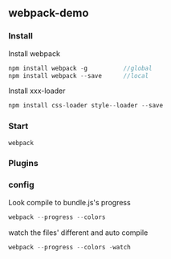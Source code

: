 ## webpack-demo

### Install

Install webpack 

``` javascript
npm install webpack -g  		//global
npm install webpack --save 		//local	

```

Install xxx-loader

``` javascript
npm install css-loader style--loader --save

```

### Start

``` javascript
webpack
```

### Plugins


### config
Look compile to bundle.js's progress

``` javascript
webpack --progress --colors
```
watch the files' different and auto compile

``` javascript
webpack --progress --colors -watch
```
